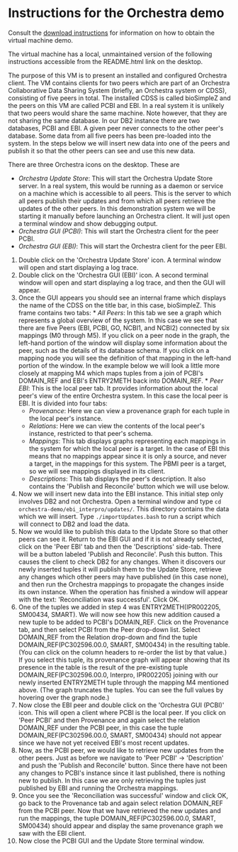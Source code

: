 # Instructions for the Orchestra demo #

Consult the [download instructions](VMDemoDownloadInstructions.md) for information on how to obtain the virtual machine demo.

The virtual machine has a local, unmaintained version of the following instructions accessible from the README.html link on the desktop.


The purpose of this VM is to present an installed and configured Orchestra client. The VM contains clients for two peers which are part of an Orchestra Collaborative Data Sharing System (briefly, an Orchestra system or CDSS), consisting of five peers in total. The installed CDSS is called bioSimpleZ and the peers on this VM are called PCBI and EBI. In a real system it is unlikely that two peers would share the same machine. Note however, that they are not sharing the same database. In our DB2 instance there are two databases, PCBI and EBI. A given peer never connects to the other peer's database. Some data from all five peers has been pre-loaded into the system. In the steps below we will insert new data into one of the peers and publish it so that the other peers can see and use this new data.

There are three Orchestra icons on the desktop. These are

  * _Orchestra Update Store_: This will start the Orchestra Update Store server. In a real system, this would be running as a daemon or service on a machine which is accessible to all peers. This is the server to which all peers publish their updates and from which all peers retrieve the updates of the other peers. In this demonstration system we will be starting it manually before launching an Orchestra client. It will just open a terminal window and show debugging output.
  * _Orchestra GUI (PCBI)_: This will start the Orchestra client for the peer PCBI.
  * _Orchestra GUI (EBI)_: This will start the Orchestra client for the peer EBI.

  1. Double click on the 'Orchestra Update Store' icon. A terminal window will open and start displaying a log trace.
  1. Double click on the 'Orchestra GUI (EBI)' icon. A second terminal window will open and start displaying a log trace, and then the GUI will appear.
  1. Once the GUI appears you should see an internal frame which displays the name of the CDSS on the title bar, in this case, bioSimpleZ. This frame contains two tabs:
    * _All Peers_: In this tab we see a graph which represents a global overview of the system. In this case we see that there are five Peers (EBI, PCBI, GO, NCBI1, and NCBI2) connected by six mappings (M0 through M5). If you click on a peer node in the graph, the left-hand portion of the window will display some information about the peer, such as the details of its database schema. If you click on a mapping node you will see the definition of that mapping in the left-hand portion of the window. In the example below we will look a little more closely at mapping M4 which maps tuples from a join of PCBI's DOMAIN\_REF and EBI's ENTRY2METH back into DOMAIN\_REF.
    * _Peer EBI_: This is the local peer tab. It provides information about the local peer's view of the entire Orchestra system. In this case the local peer is EBI. It is divided into four tabs:
      * _Provenance_: Here we can view a provenance graph for each tuple in the local peer's instance.
      * _Relations_: Here we can view the contents of the local peer's instance, restricted to that peer's schema.
      * _Mappings_: This tab displays graphs representing each mappings in the system for which the local peer is a target. In the case of EBI this means that no mappings appear since it is only a source, and never a target, in the mappings for this system. The PBMI peer is a target, so we will see mappings displayed in its client.
      * _Descriptions_: This tab displays the peer's description. It also contains the 'Publish and Reconcile' button which we will use below.
  1. Now we will insert new data into the EBI instance. This initial step only involves DB2 and not Orchestra. Open a terminal window and type `cd orchestra-demo/ebi_interpro/updates/`. This directory contains the data which we will insert. Type `./importUpdates.bash` to run a script which will connect to DB2 and load the data.
  1. Now we would like to publish this data to the Update Store so that other peers can see it. Return to the EBI GUI and if it is not already selected, click on the 'Peer EBI' tab and then the 'Descriptions' side-tab. There will be a button labeled 'Publish and Reconcile'. Push this button. This causes the client to check DB2 for any changes. When it discovers our newly inserted tuples it will publish them to the Update Store, retrieve any changes which other peers may have published (in this case none), and then run the Orchestra mappings to propagate the changes inside its own instance. When the operation has finished a window will appear with the text: 'Reconciliation was successful'. Click OK.
  1. One of the tuples we added in step 4 was ENTRY2METH(IPR002205, SM00434, SMART). We will now see how this new addition caused a new tuple to be added to PCBI's DOMAIN\_REF. Click on the Provenance tab, and then select PCBI from the Peer drop-down list. Select DOMAIN\_REF from the Relation drop-down and find the tuple DOMAIN\_REF(PC302596.00.0, SMART, SM00434) in the resulting table. (You can click on the column headers to re-order the list by that value.) If you select this tuple, its provenance graph will appear showing that its presence in the table is the result of the pre-existing tuple DOMAIN\_REF(PC302596.00.0, Interpro, IPR002205) joining with our newly inserted ENTRY2METH tuple through the mapping M4 mentioned above. (The graph truncates the tuples. You can see the full values by hovering over the graph node.)
  1. Now close the EBI peer and double click on the 'Orchestra GUI (PCBI)' icon. This will open a client where PCBI is the local peer. If you click on 'Peer PCBI' and then Provenance and again select the relation DOMAIN\_REF under the PCBI peer, in this case the tuple DOMAIN\_REF(PC302596.00.0, SMART, SM00434) should not appear since we have not yet received EBI's most recent updates.
  1. Now, as the PCBI peer, we would like to retrieve new updates from the other peers. Just as before we navigate to 'Peer PCBI' -> 'Description' and push the 'Publish and Reconcile' button. Since there have not been any changes to PCBI's instance since it last published, there is nothing new to publish. In this case we are only retrieving the tuples just published by EBI and running the Orchestra mappings.
  1. Once you see the 'Reconciliation was successful' window and click OK, go back to the Provenance tab and again select relation DOMAIN\_REF from the PCBI peer. Now that we have retrieved the new updates and run the mappings, the tuple DOMAIN\_REF(PC302596.00.0, SMART, SM00434) should appear and display the same provenance graph we saw with the EBI client.
  1. Now close the PCBI GUI and the Update Store terminal window.